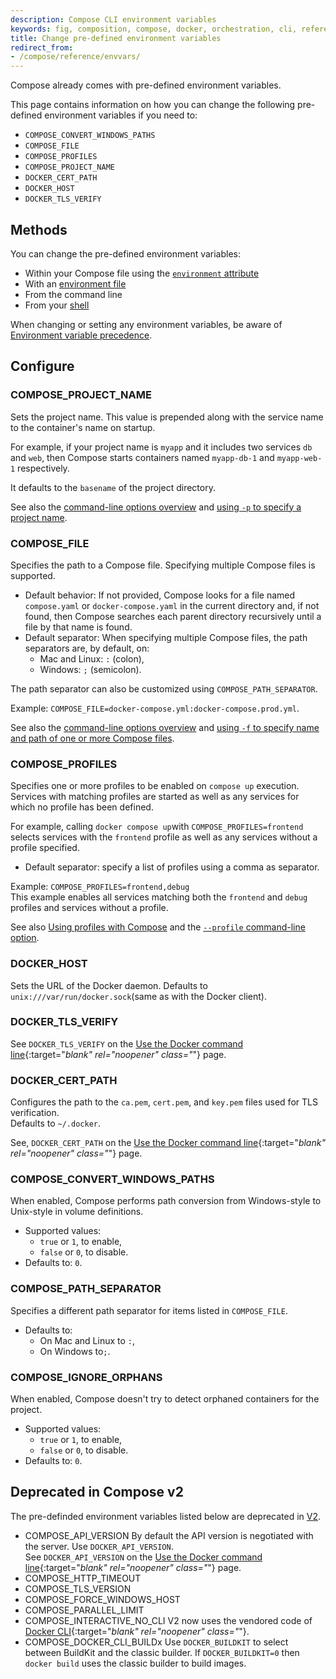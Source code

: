 ```yaml
---
description: Compose CLI environment variables
keywords: fig, composition, compose, docker, orchestration, cli, reference
title: Change pre-defined environment variables
redirect_from:
- /compose/reference/envvars/
---
```


Compose already comes with pre-defined environment variables. 

This page contains information on how you can change the following pre-defined environment variables if you need to:

- `COMPOSE_CONVERT_WINDOWS_PATHS`
- `COMPOSE_FILE`
- `COMPOSE_PROFILES`
- `COMPOSE_PROJECT_NAME`
- `DOCKER_CERT_PATH`
- `DOCKER_HOST`
- `DOCKER_TLS_VERIFY`

## Methods

You can change the pre-defined environment variables:
- Within your Compose file using the [`environment` attribute](set-environment-variables.md#use-the-environment-attribute)
- With an [environment file](env-file.md) 
- From the command line
- From your [shell](set-environment-variables.md#substitute-from-the-shell)

When changing or setting any environment variables, be aware of [Environment variable precedence](envvars-precedence.md).

## Configure

### COMPOSE\_PROJECT\_NAME

Sets the project name. This value is prepended along with the service name to
the container's name on startup.

For example, if your project name is `myapp` and it includes two services `db` and `web`, 
then Compose starts containers named `myapp-db-1` and `myapp-web-1` respectively.

It defaults to the `basename` of the project directory.

See also the [command-line options overview](../reference/index.md#command-options-overview-and-help) and [using `-p` to specify a project name](../reference/index.md#use--p-to-specify-a-project-name).

### COMPOSE\_FILE

Specifies the path to a Compose file. Specifying multiple Compose files is supported.

- Default behavior: If not provided, Compose looks for a file named `compose.yaml` or `docker-compose.yaml` in the current directory and, if not found, then Compose searches each parent directory recursively until a file by that name is found.
- Default separator: When specifying multiple Compose files, the path separators are, by default, on:
    * Mac and Linux: `:` (colon),
    * Windows: `;` (semicolon).

The path separator can also be customized using `COMPOSE_PATH_SEPARATOR`.  

Example: `COMPOSE_FILE=docker-compose.yml:docker-compose.prod.yml`.  

See also the [command-line options overview](../reference/index.md#command-options-overview-and-help) and [using `-f` to specify name and path of one or more Compose files](../reference/index.md#use--f-to-specify-name-and-path-of-one-or-more-compose-files).

### COMPOSE\_PROFILES

Specifies one or more profiles to be enabled on `compose up` execution.
Services with matching profiles are started as well as any services for which no profile has been defined.

For example, calling `docker compose up`with `COMPOSE_PROFILES=frontend` selects services with the 
`frontend` profile as well as any services without a profile specified.

* Default separator: specify a list of profiles using a comma as separator.

Example: `COMPOSE_PROFILES=frontend,debug`  
This example enables all services matching both the `frontend` and `debug` profiles and services without a profile.

See also [Using profiles with Compose](../profiles.md) and the [`--profile` command-line option](../reference/index.md#use---profile-to-specify-one-or-more-active-profiles).

### DOCKER\_HOST

Sets the URL of the Docker daemon. 
Defaults to `unix:///var/run/docker.sock`(same as with the Docker client).

### DOCKER\_TLS\_VERIFY

See `DOCKER_TLS_VERIFY` on the [Use the Docker command line](../../../engine/reference/commandline/cli/#environment-variables){:target="_blank" rel="noopener" class="_"} page.

### DOCKER\_CERT\_PATH

Configures the path to the `ca.pem`, `cert.pem`, and `key.pem` files used for TLS verification.  
Defaults to `~/.docker`.

See, `DOCKER_CERT_PATH` on the [Use the Docker command line](../../../engine/reference/commandline/cli/#environment-variables){:target="_blank" rel="noopener" class="_"} page.

### COMPOSE\_CONVERT\_WINDOWS\_PATHS

When enabled, Compose performs path conversion from Windows-style to Unix-style in volume definitions.

* Supported values: 
    * `true` or `1`, to enable,
    * `false` or `0`, to disable.
* Defaults to: `0`.

### COMPOSE\_PATH\_SEPARATOR

Specifies a different path separator for items listed in `COMPOSE_FILE`.

* Defaults to:
    * On Mac and Linux to `:`,
    * On Windows to`;`.

### COMPOSE\_IGNORE\_ORPHANS

When enabled, Compose doesn't try to detect orphaned containers for the project.

* Supported values: 
    * `true` or `1`, to enable,
    * `false` or `0`, to disable.
* Defaults to: `0`.

## Deprecated in Compose v2

The pre-definded environment variables listed below are deprecated in [V2](../compose-v2/index.md).  

- COMPOSE\_API\_VERSION
    By default the API version is negotiated with the server. Use `DOCKER_API_VERSION`.  
    See `DOCKER_API_VERSION` on the [Use the Docker command line](../../../engine/reference/commandline/cli/#environment-variables){:target="_blank" rel="noopener" class="_"} page.
- COMPOSE\_HTTP\_TIMEOUT
- COMPOSE\_TLS\_VERSION
- COMPOSE\_FORCE\_WINDOWS\_HOST
- COMPOSE\_PARALLEL\_LIMIT
- COMPOSE\_INTERACTIVE\_NO\_CLI
    V2 now uses the vendored code of [Docker CLI](https://github.com/docker/cli){:target="_blank" rel="noopener" class="_"}.
- COMPOSE\_DOCKER\_CLI\_BUILDx
    Use `DOCKER_BUILDKIT` to select between BuildKit and the classic builder. If `DOCKER_BUILDKIT=0` then `docker build` uses the classic builder to build images.
